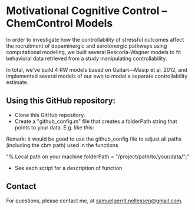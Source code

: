 # Motivational Cognitive Control – ChemControl Models

In order to investigate how the controllability of stressful outcomes affect the recruitment of dopaminergic and serotonergic pathways using computational modeling, we built several Rescorla-Wagner models to fit behavioral data retrieved from a study manipulating controllability.

In total, we've build 4 RW models based on Guitart—Masip et al. 2012, and implemented several models of our own to model a separate controllability estimate.

## Using this GitHub repository:

* Clone this GitHub repository.
* Create a "github_config.m" file that creates a folderPath string that points to your data. E.g. like this:

Remark: it would be good to use the github_config file to adjust all paths (including the cbm path) used in the functions

"% Local path on your machine
folderPath = "/project/path/to/your/data/";"

* See each script for a description of function

## Contact
For questions, please contact me, at samuelgerrit.nellessen@gmail.com.


